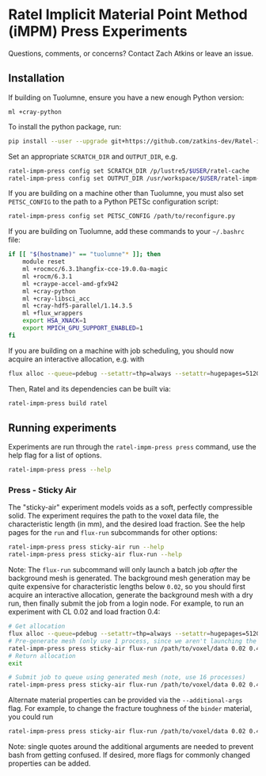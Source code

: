 # Ratel Implicit Material Point Method (iMPM) Press Experiments

Questions, comments, or concerns? Contact Zach Atkins or leave an issue.


## Installation
If building on Tuolumne, ensure you have a new enough Python version:
```
ml +cray-python
```

To install the python package, run:
```sh
pip install --user --upgrade git+https://github.com/zatkins-dev/Ratel-iMPM-Press.git
```

Set an appropriate `SCRATCH_DIR` and `OUTPUT_DIR`, e.g.
```sh
ratel-impm-press config set SCRATCH_DIR /p/lustre5/$USER/ratel-cache
ratel-impm-press config set OUTPUT_DIR /usr/workspace/$USER/ratel-impm-press
```

If you are building on a machine other than Tuolumne, you must also set `PETSC_CONFIG` to the path to a Python PETSc configuration script:
```sh
ratel-impm-press config set PETSC_CONFIG /path/to/reconfigure.py
```

If you are building on Tuolumne, add these commands to your `~/.bashrc` file:
```bash
if [[ "$(hostname)" == "tuolumne"* ]]; then
	module reset
	ml +rocmcc/6.3.1hangfix-cce-19.0.0a-magic
	ml +rocm/6.3.1
	ml +craype-accel-amd-gfx942
	ml +cray-python
	ml +cray-libsci_acc
	ml +cray-hdf5-parallel/1.14.3.5
	ml +flux_wrappers
	export HSA_XNACK=1
	export MPICH_GPU_SUPPORT_ENABLED=1
fi
```

If you are building on a machine with job scheduling, you should now acquire an interactive allocation, e.g. with
```sh
flux alloc --queue=pdebug --setattr=thp=always --setattr=hugepages=512GB -x -N1 -n1 -t 1h
```

Then, Ratel and its dependencies can be built via:
```sh
ratel-impm-press build ratel
```

## Running experiments

Experiments are run through the `ratel-impm-press press` command, use the help flag for a list of options.
```sh
ratel-impm-press press --help
```

### Press - Sticky Air
The "sticky-air" experiment models voids as a soft, perfectly compressible solid.
The experiment requires the path to the voxel data file, the characteristic length (in mm), and the desired load fraction.
See the help pages for the `run` and `flux-run` subcommands for other options:
```sh
ratel-impm-press press sticky-air run --help
ratel-impm-press press sticky-air flux-run --help
```

Note: The `flux-run` subcommand will only launch a batch job *after* the background mesh is generated.
The background mesh generation may be quite expensive for characteristic lengths below `0.02`, so you should first acquire an interactive allocation, generate the background mesh with a dry run, then finally submit the job from a login node.
For example, to run an experiment with CL 0.02 and load fraction 0.4:
```sh
# Get allocation
flux alloc --queue=pdebug --setattr=thp=always --setattr=hugepages=512GB -x -N1 -n1 -t 1h
# Pre-generate mesh (only use 1 process, since we aren't launching the job)
ratel-impm-press press sticky-air flux-run /path/to/voxel/data 0.02 0.4 -n 1 --dry-run
# Return allocation
exit

# Submit job to queue using generated mesh (note, use 16 processes)
ratel-impm-press press sticky-air flux-run /path/to/voxel/data 0.02 0.4 -n 16
```

Alternate material properties can be provided via the `--additional-args` flag.
For example, to change the fracture toughness of the `binder` material, you could run
```sh
ratel-impm-press press sticky-air flux-run /path/to/voxel/data 0.02 0.4 -n 1 --additional-args '-mpm_binder_fracture_toughness 1e2'
```
Note: single quotes around the additional arguments are needed to prevent bash from getting confused.
If desired, more flags for commonly changed properties can be added.
